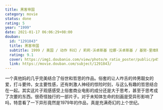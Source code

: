 ```yaml
---
title: 黑客帝国
category: movie
status: done
rating: 5
year: "1999"
date: 2021-01-17 06:06:29+08:00
douban:
  id: "1291843"
  title: 黑客帝国
  subtitle: 1999 / 美国 / 动作 科幻 / 莉莉·沃卓斯基 拉娜·沃卓斯基 / 基努·里维斯 劳伦斯·菲什伯恩
  rating: 9.1
  cover: https://img1.doubanio.com/view/photo/m_ratio_poster/public/p451926968.jpg
  link: https://movie.douban.com/subject/1291843/
---
```


一个真他妈的几乎完美结合了俗世和哲思的作品。俗套的让人咋舌的帅男靓女的爱，打斗要帅，女主要性感，还有刺激人神经的惊险时刻，与这么有趣的哲思结合在一起。其实这片子观感感受上俗套商业电影的成分还是大于思考，甚至于思考成了次要的东西。很奇怪独行的一部片子。对于未知体生命的刻画是受异形影响了吗，特意看了一下异形竟然是1979年的作品，真是充满奇幻的上个世纪。
